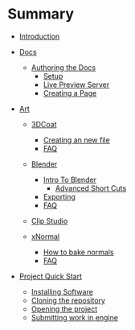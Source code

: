 # Summary

- [Introduction](./README.md)
- [Docs](./docs/README.md)
  - [Authoring the Docs](./docs/authoring/README.md)
      - [Setup](./docs/authoring/setup.md)
      - [Live Preview Server](./docs/authoring/preview.md)
      - [Creating a Page](./docs/authoring/create-page.md)

- [Art](./docs/art/gettingstarted/art.md)
    - [3DCoat](./docs/art/gettingstarted/3dcoatinstall.md)
      - [Creating an new file]()
      - [FAQ]()

    - [Blender](./docs/art/gettingstarted/blenderinstall.md)
      - [Intro To Blender](./docs/art/Blender/blenderintro.md)
        - [Advanced Short Cuts](./docs/art/Blender/ADVShortcuts.md)
      - [Exporting](./docs/art/Blender/BlenderExport.md)
      - [FAQ]()

    - [Clip Studio](./docs/art/gettingstarted/clipstudioinstall.md)

    - [xNormal](./docs/art/gettingstarted/xnormalinstall.md)
      - [How to bake normals](./docs/art/XNormal/Baking%20Normals.md)
      - [FAQ]()


- [Project Quick Start](./quickstart/README.md)
  - [Installing Software]()
  - [Cloning the repository]()
  - [Opening the project]()
  - [Submitting work in engine]()